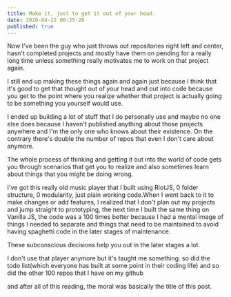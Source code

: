 ```yaml
---
title: Make it, just to get it out of your head.
date: 2020-04-22 00:25:28
published: true
---
```


Now I've been the guy who just throws out repositories right left and center,
hasn't completed projects and mostly have them on pending for a really long time
unless something really motivates me to work on that project again.

I still end up making these things again and again just because I think that
it's good to get that thought out of your head and out into code because you get
to the point where you realize whether that project is actually going to be
something you yourself would use.

I ended up building a lot of stuff that I do personally use and maybe no one
else does because I haven't published anything about those projects anywhere and
I'm the only one who knows about their existence. On the contrary there's double
the number of repos that even I don't care about anymore.

The whole process of thinking and getting it out into the world of code gets you
through scenarios that get you to realize and also sometimes learn about things
that you might be doing wrong.

I've got this really old music player that I built using RiotJS, 0 folder
structure, 0 modularity, just plain working code.When I went back to it to make
changes or add features, I realized that I don't plan out my projects and jump
straight to prototyping, the next time I built the same thing on Vanilla JS, the
code was a 100 times better because I had a mental image of things I needed to
separate and things that need to be maintained to avoid having spaghetti code in
the later stages of maintenance.

These subconscious decisions help you out in the later stages a lot.

I don't use that player anymore but it's taught me something. so did the todo
list(which everyone has built at some point in their coding life) and so did the
other 100 repos that I have on my github

and after all of this reading, the moral was basically the title of this post.
